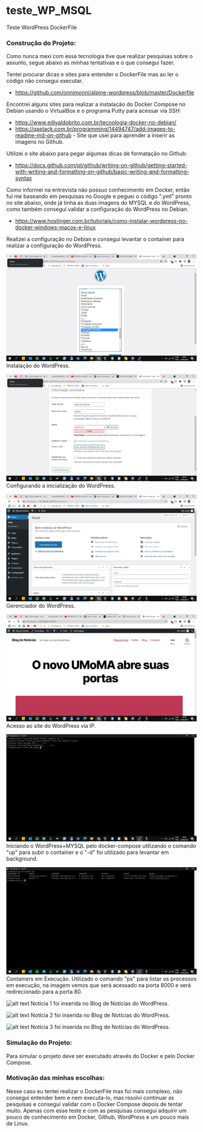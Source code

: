 # teste_WP_MSQL
Teste WordPress DockerFile

### Construção do Projeto:

Como nunca mexi com essa tecnologia tive que realizar pesquisas sobre o assunto, segue abaixo as minhas tentativas e o que consegui fazer.

Tentei procurar dicas e sites para entender o DockerFile mas ao ler o código não consegui executar.
- https://github.com/onnimonni/alpine-wordpress/blob/master/Dockerfile

Encontrei alguns sites para realizar a instalação do Docker Compose no Debian usando o VirtualBox e o programa Putty para acessar via SSH:

- https://www.edivaldobrito.com.br/tecnologia-docker-no-debian/
- https://qastack.com.br/programming/14494747/add-images-to-readme-md-on-github - Site que usei para aprender a inserir as imagens no Github.

Utilizei o site abaixo para pegar algumas dicas de formatação no Github:

- https://docs.github.com/pt/github/writing-on-github/getting-started-with-writing-and-formatting-on-github/basic-writing-and-formatting-syntax

Como informei na entrevista não possuo conhecimento em Docker, então fui me baseando em pesquisas no Google e peguei o código ".yml" pronto no site abaixo, onde já tinha as duas imagens do MYSQL e do WordPress, como também consegui validar a configuração do WordPress no Debian.
- https://www.hostinger.com.br/tutoriais/como-instalar-wordpress-no-docker-windows-macos-e-linux

Realizei a configuração no Debian e consegui levantar o container para realizar a configuração do WordPress.

![alt text](https://raw.githubusercontent.com/brunofurtado9/teste_WP_MSQL/main/screenshots/1%20-%20Instalando%20o%20WordPress.jpg) Instalação do WordPress.

![alt text](https://raw.githubusercontent.com/brunofurtado9/teste_WP_MSQL/main/screenshots/2%20-%20Configurando%20a%20inicializa%C3%A7%C3%A3o%20do%20WordPress.jpg) Configurando a inicialização do WordPress.

![alt text](https://raw.githubusercontent.com/brunofurtado9/teste_WP_MSQL/main/screenshots/3%20-%20Gerenciador%20WordPress.jpg) Gerenciador do WordPress.

![alt text](https://raw.githubusercontent.com/brunofurtado9/teste_WP_MSQL/main/screenshots/4%20-%20Acesso%20ao%20site%20do%20WordPress%20via%20IP.jpg) Acesso ao site do WordPress via IP.

![alt text](https://raw.githubusercontent.com/brunofurtado9/teste_WP_MSQL/main/screenshots/5%20-%20Iniciando%20o%20WordPress%2BMYSQL%20pelo%20docker-compose.jpg) Iniciando o WordPress+MYSQL pelo docker-compose utilizando o comando "up" para subir o container e o "-d" foi utilizado para levantar em background.

![alt text](https://raw.githubusercontent.com/brunofurtado9/teste_WP_MSQL/main/screenshots/6%20-%20Containers%20em%20Execu%C3%A7%C3%A3o.jpg) Containers em Execução. Utilizado o comando "ps" para listar os processos em execução, na imagem vemos que será acessado na porta 8000 e será redirecionado para a porta 80.

![alt text](https://raw.githubusercontent.com/brunofurtado9/teste_WP_MSQL/main/screenshots/7%20-%20Not%C3%ADcia%201%20no%20WordPress.jpg) Notícia 1 foi inserida no Blog de Notícias do WordPress.

![alt text](https://raw.githubusercontent.com/brunofurtado9/teste_WP_MSQL/main/screenshots/8%20-%20Not%C3%ADcia%202%20no%20WordPress.jpg) Notícia 2 foi inserida no Blog de Notícias do WordPress.

![alt text](https://raw.githubusercontent.com/brunofurtado9/teste_WP_MSQL/main/screenshots/9%20-%20Not%C3%ADcia%203%20no%20WordPress.jpg) Notícia 3 foi inserida no Blog de Notícias do WordPress.


### Simulação do Projeto:

Para simular o projeto deve ser executado através do Docker e pelo Docker Compose.

### Motivação das minhas escolhas:

Nesse caso eu tentei realizar o DockerFile mas foi mais complexo, não consegui entender bem e nem executa-lo, mas resolvi continuar as pesquisas e consegui validar com o Docker Compose depois de tentar muito. Apenas com esse teste e com as pesquisas consegui adquirir um pouco de conhecimento em Docker, Github, WordPress e um pouco mais de Linux.

